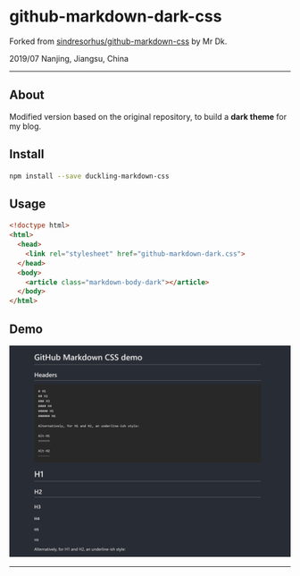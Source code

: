 # github-markdown-dark-css

Forked from [sindresorhus/github-markdown-css](https://github.com/sindresorhus/github-markdown-css) by Mr Dk.

2019/07 Nanjing, Jiangsu, China

---

## About

Modified version based on the original repository, to build a **dark theme** for my blog.

## Install

```bash
npm install --save duckling-markdown-css
```

## Usage

```html
<!doctype html>
<html>
  <head>
    <link rel="stylesheet" href="github-markdown-dark.css">
  </head>
  <body>
    <article class="markdown-body-dark"></article>
  </body>
</html>
```

## Demo

![github-markdown-dark-demo](github-markdown-dark-demo.png)

---

